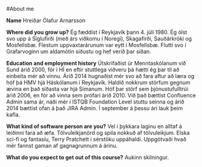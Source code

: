 #About me

**Name**
Hreiðar Ólafur Arnarsson

**Where did you grow up?**
Ég fæddist í Reykjavík þann 4. júlí 1980. Ég ólst svo upp á Siglufirði (með árs viðkomu í Noregi), Skagafirði, Sauðárkróki og Mosfellsbæ. Flestum uppvaxtarárunum var eytt í Mosfellsbæ.
Flutti svo í Grafarvoginn um aldamótin síðustu og hef verið þar síðan.

**Education and employment history**
Útskrifaðist úr Menntaskólanum við Sund árið 2000, fór í HÍ en eftir stuttlega viðveru þá hætti ég þar til að einbeita mér að vinnu.
Árið 2014 hugnaðist mér svo að fara aftur að læra og hóf þá HMV hjá Háskólanum í Reykjavík.
Haldið nokkrum störfum gegnum ævina en það síðasta var hjá Símanum.
Hóf þar störf sem þjónustufulltrúi árið 2006, en fór að vinna sem prófari árið 2010. Við það bættist Confluence Admin sama ár, náði mér í ISTQB Foundation Level stuttu seinna og árið 2014 bættist ofan á það JIRA Admin. Í september á þessu ári lauk þeim kafla.

**What kind of software person are you?**
Vel í þykkara laginu en alltaf á leiðinni fara að æfa. Tölvuleikjanörd og spila nokkuð af tölvuleikjum. Elska sci-fi og fantasíu, Terry Pratchett í sérstöku uppáhaldi. Uppgötvaði hvað mér fannst gaman af gagnagrunnum á árinu.

**What do you expect to get out of this course?**
Aukinn skilningur.
